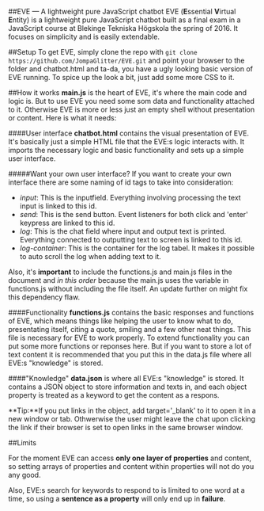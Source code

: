 ##EVE &mdash; A lightweight pure JavaScript chatbot
EVE (**E**ssential **V**irtual **E**ntity) is a lightweight pure JavaScript chatbot built as a final exam in a JavaScript course at Blekinge Tekniska Högskola the spring of 2016. It focuses on simplicity and is easily extendable.

##Setup
To get EVE, simply clone the repo with `git clone https://github.com/JompaGlitter/EVE.git` and point your browser to the folder and chatbot.html and ta-da, you have a ugly looking basic version of EVE running. To spice up the look a bit, just add some more CSS to it.

##How it works
**main.js** is the heart of EVE, it's where the main code and logic is. But to use EVE you need some som data and functionality attached to it. Otherwise EVE is more or less just an empty shell without presentation or content. Here is what it needs:

####User interface
**chatbot.html** contains the visual presentation of EVE. It's basically just a simple HTML file that the EVE:s logic interacts with. It imports the necessary logic and basic functionality and sets up a simple user interface.

#####Want your own user interface?
If you want to create your own interface there are some naming of id tags to take into consideration:

* _input_: This is the inputfield. Everything involving processing the text input is linked to this id.
* _send_: This is the send button. Event listeners for both click and 'enter' keypress are linked to this id.
* _log_: This is the chat field where input and output text is printed. Everything connected to outputting text to screen is linked to this id.
* _log-container_: This is the container for the log tabel. It makes it possible to auto scroll the log when adding text to it.

Also, it's **important** to include the functions.js and main.js files in the document and _in this order_ because the main.js uses the variable in functions.js without including the file itself. An update further on might fix this dependency flaw.

####Functionality
**functions.js** contains the basic responses and functions of EVE, which means things like helping the user to know what to do, presentating itself, citing a quote, smiling and a few other neat things. This file is necessary for EVE to work properly. To extend functionality you can put some more functions or reponses here. But if you want to store a lot of text content it is recommended that you put this in the data.js file where all EVE:s "knowledge" is stored.

####"Knowledge"
**data.json** is where all EVE:s "knowledge" is stored. It contains a JSON object to store information and texts in, and each object property is treated as a keyword to get the content as a respons.

**Tip:**If you put links in the object, add target='_blank' to it to open it in a new window or tab. Othwerwise the user might leave the chat upon clicking the link if their browser is set to open links in the same browser window.


##Limits

For the moment EVE can access **only one layer of properties** and content, so setting arrays of properties and content within properties will not do you any good.

Also, EVE:s search for keywords to respond to is limited to one word at a time, so using a **sentence as a property** will only end up in **failure**.
